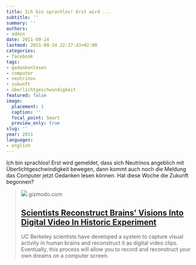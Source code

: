 ```yaml
---
title: Ich bin sprachlos! Erst wird ...
subtitle: ''
summary: ''
authors:
- admin
date: 2011-09-24
lastmod: 2011-09-24 22:27:43+02:00
categories:
- facebook
tags:
- gedankenlesen
- computer
- neutrinos
- zukunft
- überlichtgeschwindigkeit
featured: false
image:
  placement: 1
  caption: ''
  focal_point: Smart
  preview_only: true
slug: ''
year: 2011
languages:
- english
---
```


Ich bin sprachlos! Erst wird gemeldet, dass sich Neutrinos angeblich mit Überlichtgeschwindigkeit bewegen, dann kommt auch noch die Meldung das Computer jetzt Gedanken lesen können. Hat diese Woche die Zukunft begonnen?
> [![](https://i.kinja-img.com/image/upload/c_fill,h_675,pg_1,q_80,w_1200/18r538exw52g2jpg.jpg)](http://gizmodo.com/5843117/scientists-reconstruct-video-clips-from-brain-activity)
> gizmodo.com
> ## [Scientists Reconstruct Brains' Visions Into Digital Video In Historic Experiment](http://gizmodo.com/5843117/scientists-reconstruct-video-clips-from-brain-activity)
>
>UC Berkeley scientists have developed a system to capture visual activity in human brains and reconstruct it as digital video clips. Eventually, this process will allow you to record and reconstruct your own dreams on a computer screen.